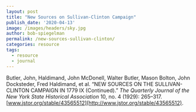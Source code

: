 ```yaml
---
layout: post
title: "New Sources on Sullivan-Clinton Campaign"
publish_date: '2020-04-13'
image: /images/headers/sky.jpg
author: bob-spiegelman
permalink: /new-sources-sullivan-clinton/
categories: resource
tags:
  - resource
  - journal
---
```


Butler, John, Haldimand, John McDonell, Walter Butler, Mason Bolton, John Docksteder, Fred Haldimand, et al. “NEW SOURCES ON THE SULLIVAN-CLINTON CAMPAIGN IN 1779 IX (Continued).” _The Quarterly Journal of the New York State Historical Association_ 10, no. 4 (1929): 265–317. [www.jstor.org/stable/43565512](http://www.jstor.org/stable/43565512).
